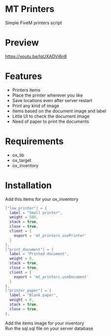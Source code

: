 # MT Printers
Simple FiveM printers script

# Preview
https://youtu.be/IqUXADVi6n8

# Features
- Printers items
- Place the printer wherever you like
- Save locations even after server restart
- Print any kind of image
- Items based on the document image and label
- Little UI to check the document image
- Need of paper to print the documents

# Requirements
- ox_lib
- ox_target
- ox_inventory

# Installation
Add this items for your ox_inventory
```lua
["low_printer"] = {
  label = "Small printer",
  weight = 500,
  stack = true,
  close = true,
  client = {
    export = 'mt_printers.usePrinter'
  }
},
["print_document"] = {
  label = "Printed document",
  weight = 0,
  stack = true,
  close = true,
  client = {
    export = 'mt_printers.useDocument'
  }
},
["printer_paper"] = {
  label = "Blank paper",
  weight = 0,
  stack = true,
  close = true,
},
```
Add the items image for your inventory <br>
Run the sql.sql file on your server database
